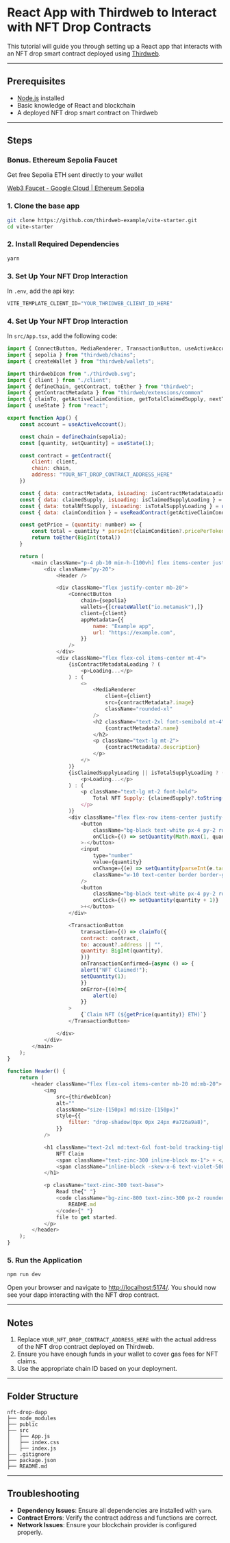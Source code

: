 # React App with Thirdweb to Interact with NFT Drop Contracts

This tutorial will guide you through setting up a React app that interacts with an NFT drop smart contract deployed using [Thirdweb](https://thirdweb.com/).

---

## Prerequisites

- [Node.js](https://nodejs.org/) installed
- Basic knowledge of React and blockchain
- A deployed NFT drop smart contract on Thirdweb

---

## Steps

### Bonus. Ethereum Sepolia Faucet

Get free Sepolia ETH sent directly to your wallet

[Web3 Faucet - Google Cloud | Ethereum Sepolia](https://cloud.google.com/application/web3/faucet/ethereum/sepolia)


### 1. Clone the base app

```bash
git clone https://github.com/thirdweb-example/vite-starter.git
cd vite-starter
```

### 2. Install Required Dependencies

```bash
yarn
```

### 3. Set Up Your NFT Drop Interaction

In `.env`, add the api key:

```javascript
VITE_TEMPLATE_CLIENT_ID="YOUR_THRIDWEB_CLIENT_ID_HERE"
```

### 4. Set Up Your NFT Drop Interaction

In `src/App.tsx`, add the following code:

```javascript
import { ConnectButton, MediaRenderer, TransactionButton, useActiveAccount, useReadContract } from "thirdweb/react";
import { sepolia } from "thirdweb/chains";
import { createWallet } from "thirdweb/wallets";

import thirdwebIcon from "./thirdweb.svg";
import { client } from "./client";
import { defineChain, getContract, toEther } from "thirdweb";
import { getContractMetadata } from "thirdweb/extensions/common"
import { claimTo, getActiveClaimCondition, getTotalClaimedSupply, nextTokenIdToMint } from "thirdweb/extensions/erc721"
import { useState } from "react";

export function App() {
	const account = useActiveAccount();

	const chain = defineChain(sepolia);
	const [quantity, setQuantity] = useState(1);

	const contract = getContract({
		client: client,
		chain: chain,
		address: "YOUR_NFT_DROP_CONTRACT_ADDRESS_HERE"
	})

	const { data: contractMetadata, isLoading: isContractMetadataLoading } = useReadContract(getContractMetadata, { contract });
	const { data: claimedSupply, isLoading: isClaimedSupplyLoading } = useReadContract(getTotalClaimedSupply, { contract });
	const { data: totalNftSupply, isLoading: isTotalSupplyLoading } = useReadContract(nextTokenIdToMint, { contract });
	const { data: claimCondition } = useReadContract(getActiveClaimCondition, { contract });

	const getPrice = (quantity: number) => {
		const total = quantity * parseInt(claimCondition?.pricePerToken?.toString() || "0")
		return toEther(BigInt(total))
	}

	return (
		<main className="p-4 pb-10 min-h-[100vh] flex items-center justify-center container max-w-screen-lg mx-auto">
			<div className="py-20">
				<Header />

				<div className="flex justify-center mb-20">
					<ConnectButton
						chain={sepolia}
						wallets={[createWallet("io.metamask"),]}
						client={client}
						appMetadata={{
							name: "Example app",
							url: "https://example.com",
						}}
					/>
				</div>
				<div className="flex flex-col items-center mt-4">
					{isContractMetadataLoading ? (
						<p>Loading...</p>
					) : (
						<>
							<MediaRenderer
								client={client}
								src={contractMetadata?.image}
								className="rounded-xl"
							/>
							<h2 className="text-2xl font-semibold mt-4">
								{contractMetadata?.name}
							</h2>
							<p className="text-lg mt-2">
								{contractMetadata?.description}
							</p>
						</>
					)}
					{isClaimedSupplyLoading || isTotalSupplyLoading ? (
						<p>Loading...</p>
					) : (
						<p className="text-lg mt-2 font-bold">
							Total NFT Supply: {claimedSupply?.toString()}/{totalNftSupply?.toString()}
						</p>
					)}
					<div className="flex flex-row items-center justify-center my-4">
						<button
							className="bg-black text-white px-4 py-2 rounded-md mr-4"
							onClick={() => setQuantity(Math.max(1, quantity - 1))}
						>-</button>
						<input
							type="number"
							value={quantity}
							onChange={(e) => setQuantity(parseInt(e.target.value))}
							className="w-10 text-center border border-gray-300 rounded-md bg-black text-white"
						/>
						<button
							className="bg-black text-white px-4 py-2 rounded-md mr-4"
							onClick={() => setQuantity(quantity + 1)}
						>+</button>
					</div>

					<TransactionButton
						transaction={() => claimTo({
						contract: contract,
						to: account?.address || "",
						quantity: BigInt(quantity),
						})}
						onTransactionConfirmed={async () => {
						alert("NFT Claimed!");
						setQuantity(1);
						}}
						onError={(e)=>{
							alert(e)
						}}
					>
						{`Claim NFT (${getPrice(quantity)} ETH)`}
					</TransactionButton>

				</div>
			</div>
		</main>
	);
}

function Header() {
	return (
		<header className="flex flex-col items-center mb-20 md:mb-20">
			<img
				src={thirdwebIcon}
				alt=""
				className="size-[150px] md:size-[150px]"
				style={{
					filter: "drop-shadow(0px 0px 24px #a726a9a8)",
				}}
			/>

			<h1 className="text-2xl md:text-6xl font-bold tracking-tighter mb-6 text-zinc-100">
				NFT Claim
				<span className="text-zinc-300 inline-block mx-1"> + </span>
				<span className="inline-block -skew-x-6 text-violet-500"> EmpeerDen </span>
			</h1>

			<p className="text-zinc-300 text-base">
				Read the{" "}
				<code className="bg-zinc-800 text-zinc-300 px-2 rounded py-1 text-sm mx-1">
					README.md
				</code>{" "}
				file to get started.
			</p>
		</header>
	);
}

```

### 5. Run the Application

```bash
npm run dev
```

Open your browser and navigate to [http://localhost:5174/](http://localhost:5174). You should now see your dapp interacting with the NFT drop contract.

---

## Notes

1. Replace `YOUR_NFT_DROP_CONTRACT_ADDRESS_HERE` with the actual address of the NFT drop contract deployed on Thirdweb.
2. Ensure you have enough funds in your wallet to cover gas fees for NFT claims.
3. Use the appropriate chain ID based on your deployment.

---

## Folder Structure

```
nft-drop-dapp
├── node_modules
├── public
├── src
│   ├── App.js
│   ├── index.css
│   ├── index.js
├── .gitignore
├── package.json
├── README.md
```

---

## Troubleshooting

- **Dependency Issues**: Ensure all dependencies are installed with `yarn`.
- **Contract Errors**: Verify the contract address and functions are correct.
- **Network Issues**: Ensure your blockchain provider is configured properly.
